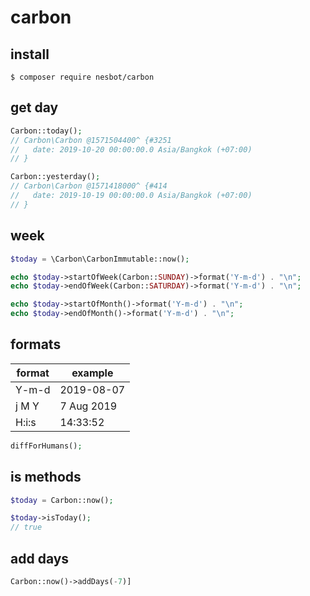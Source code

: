 # carbon

## install

```
$ composer require nesbot/carbon
```

## get day

```php
Carbon::today();
// Carbon\Carbon @1571504400^ {#3251
//   date: 2019-10-20 00:00:00.0 Asia/Bangkok (+07:00)
// }

Carbon::yesterday();
// Carbon\Carbon @1571418000^ {#414
//   date: 2019-10-19 00:00:00.0 Asia/Bangkok (+07:00)
// }
```

## week

```php
$today = \Carbon\CarbonImmutable::now();

echo $today->startOfWeek(Carbon::SUNDAY)->format('Y-m-d') . "\n";
echo $today->endOfWeek(Carbon::SATURDAY)->format('Y-m-d') . "\n";

echo $today->startOfMonth()->format('Y-m-d') . "\n";
echo $today->endOfMonth()->format('Y-m-d') . "\n";
````

## formats

| format | example    |
| ------ | ---------- |
| Y-m-d  | 2019-08-07 |
| j M Y  | 7 Aug 2019 |
| H:i:s  | 14:33:52   |

```php
diffForHumans();
```

## is methods

```php
$today = Carbon::now();

$today->isToday();
// true
```

## add days

```php
Carbon::now()->addDays(-7)]
```
